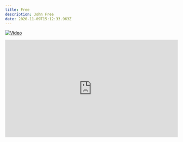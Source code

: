 ```yaml
---
title: Free
description: John Free
date: 2020-11-09T15:12:33.963Z
---
```

[![Video](http://img.youtube.com/vi/8WJQ4_4PWqQ/0.jpg)](http://www.youtube.com/watch?v=8WJQ4_4PWqQ)
<html><body>
<iframe width="560" height="315" src="https://www.youtube.com/embed/8WJQ4_4PWqQ" frameborder="0" allow="accelerometer; autoplay; clipboard-write; encrypted-media; gyroscope; picture-in-picture" allowfullscreen></iframe></body></html>
